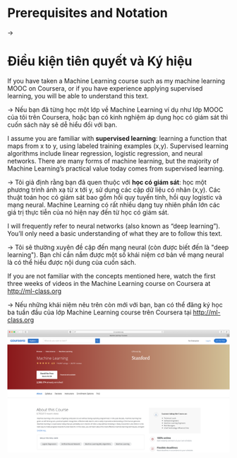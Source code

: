 # Prerequisites and Notation

->
# Điều kiện tiên quyết và Ký hiệu


If you have taken a Machine Learning course such as my machine learning MOOC on Coursera, or if you have experience applying supervised learning, you will be able to understand this text.

->
Nếu bạn đã từng học một lớp về Machine Learning ví dụ như lớp MOOC của tôi trên Coursera, hoặc bạn có kinh nghiệm áp dụng học có giám sát thì cuốn sách này sẽ dễ hiểu đối với bạn.


I assume you are familiar with ​**supervised learning​**: learning a function that maps from x to y, using labeled training examples (x,y). Supervised learning algorithms include linear regression, logistic regression, and neural networks. There are many forms of machine learning, but the majority of Machine Learning’s practical value today comes from supervised learning.

->
Tôi giả định rằng bạn đã quen thuộc với **học có giám sát**: học một phương trình ánh xạ từ x tới y, sử dụng các cặp dữ liệu có nhãn (x,y). Các thuật toán học có giám sát bao gồm hồi quy tuyến tính, hồi quy logistic và mạng neural. Machine Learning có rất nhiều dạng tuy nhiên phần lớn các giá trị thực tiễn của nó hiện nay đến từ học có giám sát.

I will frequently refer to neural networks (also known as “deep learning”). You’ll only need a basic understanding of what they are to follow this text.

->
Tôi sẽ thường xuyên đề cập đến mạng neural (còn được biết đến là "deep learning"). Bạn chỉ cần nắm được một số khái niệm cơ bản về mạng neural là có thể hiểu được nội dung của cuốn sách.


If you are not familiar with the concepts mentioned here, watch the first three weeks of videos in the Machine Learning course on Coursera at ​http://ml-class.org

->
Nếu những khái niệm nêu trên còn mới với bạn, bạn có thể đăng ký học ba tuần đầu của lớp Machine Learning course trên Coursera tại ​http://ml-class.org


![img](../imgs/C03_01.png)
